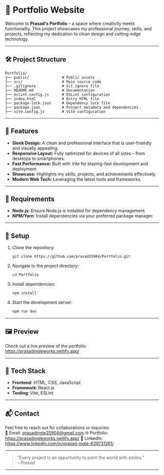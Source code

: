 # 🌟 Portfolio Website

Welcome to **Prasad's Portfolio** – a space where creativity meets functionality. This project showcases my professional journey, skills, and projects, reflecting my dedication to clean design and cutting-edge technology.

---

## 🛠️ **Project Structure**
```
Portfolio/
├── public/               # Public assets
├── src/                  # Main source code
├── .gitignore            # Git ignore file
├── README.md             # Documentation
├── eslint.config.js      # ESLint configuration
├── index.html            # Entry HTML file
├── package-lock.json     # Dependency lock file
├── package.json          # Project metadata and dependencies
├── vite.config.js        # Vite configuration
```

---

## 🚀 **Features**
- **Sleek Design:** A clean and professional interface that is user-friendly and visually appealing.
- **Responsive Layout:** Fully optimized for devices of all sizes – from desktops to smartphones.
- **Fast Performance:** Built with Vite for blazing-fast development and deployment.
- **Showcase:** Highlights my skills, projects, and achievements effectively.
- **Modern Web Tech:** Leveraging the latest tools and frameworks.

---

## 🛑 **Requirements**
- **Node.js**: Ensure Node.js is installed for dependency management.
- **NPM/Yarn**: Install dependencies via your preferred package manager.

---

## 🔧 **Setup**
1. Clone the repository:
   ```bash
   git clone https://github.com/prasad25904/Portfolio.git
   ```
2. Navigate to the project directory:
   ```bash
   cd Portfolio
   ```
3. Install dependencies:
   ```bash
   npm install
   ```
4. Start the development server:
   ```bash
   npm run dev
   ```

---

## 🖼️ **Preview**
Check out a live preview of the portfolio: 
https://prasadingleworks.netlify.app/

---

## 🧰 **Tech Stack**
- **Frontend**: HTML, CSS, JavaScript
- **Framework**: React.js
- **Tooling**: Vite, ESLint

---

## 📬 **Contact**
Feel free to reach out for collaborations or inquiries:  
📧 Email: prasadingle25904@gmail.com
🌐 Portfolio: https://prasadingleworks.netlify.app/ 
🔗 LinkedIn: https://www.linkedin.com/in/prasad-ingle-639731261/

---

> "Every project is an opportunity to paint the world with smiles."  
> – *Prasad*

--- 
